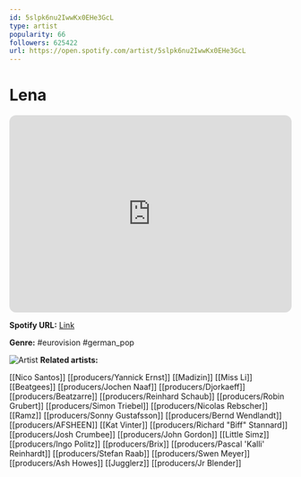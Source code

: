 ```yaml
---
id: 5slpk6nu2IwwKx0EHe3GcL
type: artist
popularity: 66
followers: 625422
url: https://open.spotify.com/artist/5slpk6nu2IwwKx0EHe3GcL
---
```

# Lena

<iframe style="border-radius:12px" src="https://open.spotify.com/embed/artist/5slpk6nu2IwwKx0EHe3GcL" width="100%" height="352" frameBorder="0" allowfullscreen="" allow="autoplay; clipboard-write; encrypted-media; fullscreen; picture-in-picture" loading="lazy"></iframe>

**Spotify URL:** [Link](https://open.spotify.com/artist/5slpk6nu2IwwKx0EHe3GcL)

**Genre:**  #eurovision #german_pop

![Artist](https://i.scdn.co/image/ab6761610000e5eb417d1d4d75ffa6ca29055043)
**Related artists:**

[[Nico Santos]]
[[producers/Yannick Ernst]]
[[Madizin]]
[[Miss Li]]
[[Beatgees]]
[[producers/Jochen Naaf]]
[[producers/Djorkaeff]]
[[producers/Beatzarre]]
[[producers/Reinhard Schaub]]
[[producers/Robin Grubert]]
[[producers/Simon Triebel]]
[[producers/Nicolas Rebscher]]
[[Ramz]]
[[producers/Sonny Gustafsson]]
[[producers/Bernd Wendlandt]]
[[producers/AFSHEEN]]
[[Kat Vinter]]
[[producers/Richard "Biff" Stannard]]
[[producers/Josh Crumbee]]
[[producers/John Gordon]]
[[Little Simz]]
[[producers/Ingo Politz]]
[[producers/Brix]]
[[producers/Pascal 'Kalli' Reinhardt]]
[[producers/Stefan Raab]]
[[producers/Swen Meyer]]
[[producers/Ash Howes]]
[[Jugglerz]]
[[producers/Jr Blender]]
